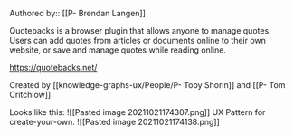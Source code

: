 Authored by:: [[P- Brendan Langen]]

Quotebacks is a browser plugin that allows anyone to manage quotes. Users can add  quotes from articles or documents online to their own website, or save and manage quotes while reading online. 

https://quotebacks.net/

Created by [[knowledge-graphs-ux/People/P- Toby Shorin]] and [[P- Tom Critchlow]].

Looks like this: 
![[Pasted image 20211021174307.png]]
UX Pattern for create-your-own.
![[Pasted image 20211021174138.png]]